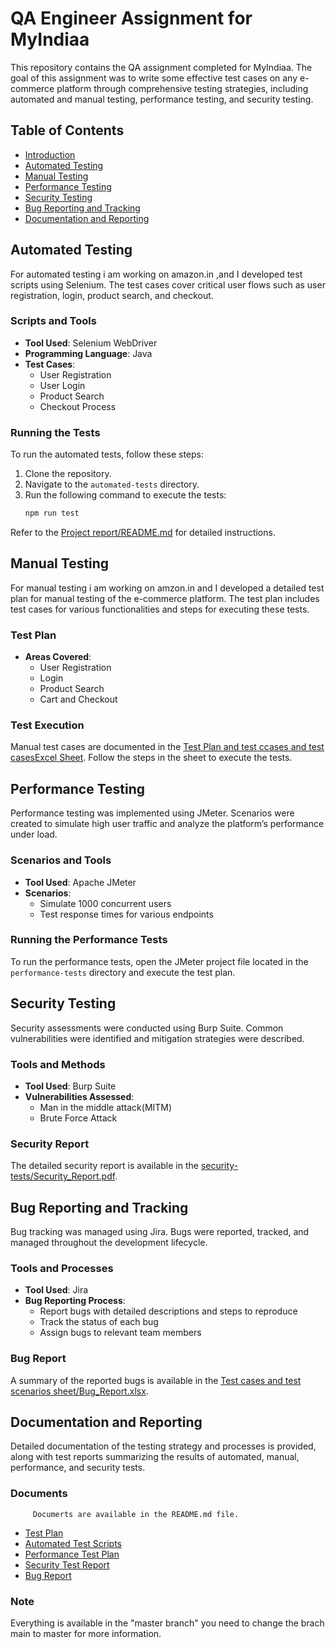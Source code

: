 # QA Engineer Assignment for MyIndiaa

This repository contains the QA assignment completed for MyIndiaa. The goal of this assignment was to write some effective test cases on any e-commerce platform through comprehensive testing strategies, including automated and manual testing, performance testing, and security testing.

## Table of Contents

- [Introduction](#introduction)
- [Automated Testing](#automated-testing)
- [Manual Testing](#manual-testing)
- [Performance Testing](#performance-testing)
- [Security Testing](#security-testing)
- [Bug Reporting and Tracking](#bug-reporting-and-tracking)
- [Documentation and Reporting](#documentation-and-reporting)


## Automated Testing
 
For automated testing i am working on amazon.in ,and  I developed test scripts using Selenium. The test cases cover critical user flows such as user registration, login, product search, and checkout.

### Scripts and Tools

- **Tool Used**: Selenium WebDriver
- **Programming Language**: Java
- **Test Cases**:
  - User Registration
  - User Login
  - Product Search
  - Checkout Process

### Running the Tests

To run the automated tests, follow these steps:

1. Clone the repository.
2. Navigate to the `automated-tests` directory.
3. Run the following command to execute the tests:
    ```sh
    npm run test
    ```

Refer to the [Project report/README.md](./README/ProjectReport) for detailed instructions.

## Manual Testing

For manual testing i am working on amzon.in and I developed a detailed test plan for manual testing of the e-commerce platform. The test plan includes test cases for various functionalities and steps for executing these tests.

### Test Plan

- **Areas Covered**:
  - User Registration
  - Login
  - Product Search
  - Cart and Checkout

### Test Execution

Manual test cases are documented in the [Test Plan and test ccases and test casesExcel Sheet](./README.md/manual-tests/Test_Plan.xlsx). Follow the steps in the sheet to execute the tests.

## Performance Testing

Performance testing was implemented using JMeter. Scenarios were created to simulate high user traffic and analyze the platform’s performance under load.

### Scenarios and Tools

- **Tool Used**: Apache JMeter
- **Scenarios**:
  - Simulate 1000 concurrent users
  - Test response times for various endpoints

### Running the Performance Tests

To run the performance tests, open the JMeter project file located in the `performance-tests` directory and execute the test plan.

## Security Testing

Security assessments were conducted using Burp Suite. Common vulnerabilities were identified and mitigation strategies were described.

### Tools and Methods

- **Tool Used**: Burp Suite
- **Vulnerabilities Assessed**:
  - Man in the middle attack(MITM)
  - Brute Force Attack
  

### Security Report

The detailed security report is available in the [security-tests/Security_Report.pdf]([./master/Security_Report.pdf](https://github.com/Hariom-Kumar7/MyIndiaa_Project/blob/master/README.md/Security%20Testing%20ReportSecurity%20Testing%20Report.pdf)).

## Bug Reporting and Tracking

Bug tracking was managed using Jira. Bugs were reported, tracked, and managed throughout the development lifecycle.

### Tools and Processes

- **Tool Used**: Jira
- **Bug Reporting Process**:
  - Report bugs with detailed descriptions and steps to reproduce
  - Track the status of each bug
  - Assign bugs to relevant team members

### Bug Report

A summary of the reported bugs is available in the [Test cases and test scenarios sheet/Bug_Report.xlsx](README.md/Bug_Report.xlsx).

## Documentation and Reporting

Detailed documentation of the testing strategy and processes is provided, along with test reports summarizing the results of automated, manual, performance, and security tests.

### Documents
         Documerts are available in the README.md file.
- [Test Plan](./manual-tests/Test_Plan.xlsx)
- [Automated Test Scripts](./automated-tests)
- [Performance Test Plan](./performance-tests)
- [Security Test Report](./security-tests/Security_Report.pdf)
- [Bug Report](./bug-tracking/Bug_Report.xlsx)
### Note
 Everything is available in the "master branch" you need to change the brach main to master for more information.
